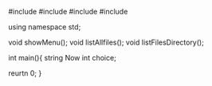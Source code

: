 #include <iostream>
#include <filesystem>
#include <fstream>
#include <string>

using namespace std;

void showMenu();
void listAllfiles();
void listFilesDirectory();

int main(){
string Now
int choice;





reurtn 0;
}
